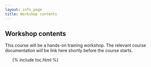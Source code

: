 ```yaml
---
layout: info_page
title: Workshop contents
---
```


## Workshop contents

This course will be a hands-on training workshop. The relevant course documentation will be link here shortly before the course starts.

<!-- The material for this workshop is structured in the following lessons which may be covered across multiple sessions. Use the links below to navigate to the correct episode. -->

<!-- Commenting out line below -->
<ol> {% include toc.html %} </ol>
